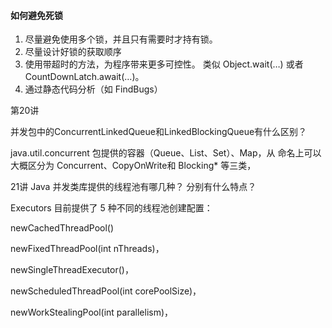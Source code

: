 #### 如何避免死锁

1. 尽量避免使用多个锁，并且只有需要时才持有锁。
2. 尽量设计好锁的获取顺序
3. 使用带超时的方法，为程序带来更多可控性。
   类似 Object.wait(…) 或者 CountDownLatch.await(…)。
4. 通过静态代码分析（如 FindBugs）



第20讲  

并发包中的ConcurrentLinkedQueue和LinkedBlockingQueue有什么区别？

java.util.concurrent 包提供的容器（Queue、List、Set）、Map，从
命名上可以大概区分为 Concurrent、CopyOnWrite和 Blocking* 等三类，

21讲 Java 并发类库提供的线程池有哪几种？ 分别有什么特点？

Executors 目前提供了 5 种不同的线程池创建配置：

newCachedThreadPool()

newFixedThreadPool(int nThreads)，

newSingleThreadExecutor()，

newScheduledThreadPool(int corePoolSize)，

newWorkStealingPool(int parallelism)，
